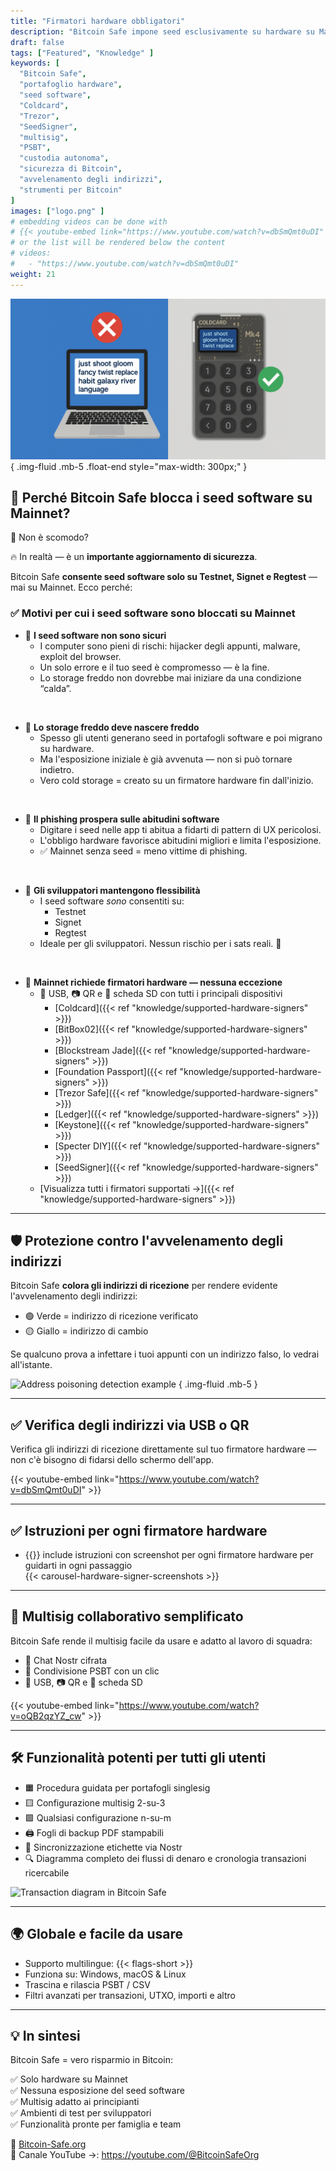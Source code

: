 ```yaml
---
title: "Firmatori hardware obbligatori"
description: "Bitcoin Safe impone seed esclusivamente su hardware su Mainnet per massimizzare la sicurezza ed evitare i rischi dell'archiviazione delle chiavi via software. Ecco perché questo è importante."
draft: false
tags: ["Featured", "Knowledge" ]
keywords: [
  "Bitcoin Safe",
  "portafoglio hardware",
  "seed software",
  "Coldcard",
  "Trezor",
  "SeedSigner",
  "multisig",
  "PSBT",
  "custodia autonoma",
  "sicurezza di Bitcoin",
  "avvelenamento degli indirizzi",
  "strumenti per Bitcoin"
]
images: ["logo.png" ]
# embedding videos can be done with 
# {{< youtube-embed link="https://www.youtube.com/watch?v=dbSmQmt0uDI" >}}
# or the list will be rendered below the content
# videos:
#   - "https://www.youtube.com/watch?v=dbSmQmt0uDI"
weight: 21
---
```



![](logo.png)
{ .img-fluid .mb-5 .float-end style="max-width: 300px;" }

## 🚫 Perché Bitcoin Safe blocca i seed software su Mainnet?

🤔 Non è scomodo?

🔥 In realtà — è un **importante aggiornamento di sicurezza**.

Bitcoin Safe **consente seed software solo su Testnet, Signet e Regtest** — mai su Mainnet. Ecco perché:

### ✅ Motivi per cui i seed software sono bloccati su Mainnet

- 🧠 **I seed software non sono sicuri**
  - I computer sono pieni di rischi: hijacker degli appunti, malware, exploit del browser.
  - Un solo errore e il tuo seed è compromesso — è la fine.
  - Lo storage freddo non dovrebbe mai iniziare da una condizione “calda”.

</br>

- 🧊 **Lo storage freddo deve nascere freddo**
  - Spesso gli utenti generano seed in portafogli software e poi migrano su hardware.
  - Ma l'esposizione iniziale è già avvenuta — non si può tornare indietro.
  - Vero cold storage = creato su un firmatore hardware fin dall'inizio.

</br>

- 🎣 **Il phishing prospera sulle abitudini software**
  - Digitare i seed nelle app ti abitua a fidarti di pattern di UX pericolosi.
  - L'obbligo hardware favorisce abitudini migliori e limita l'esposizione.
  - ✅ Mainnet senza seed = meno vittime di phishing.

</br>

- 🧪 **Gli sviluppatori mantengono flessibilità**
  - I seed software *sono* consentiti su:
    - Testnet
    - Signet
    - Regtest
  - Ideale per gli sviluppatori. Nessun rischio per i sats reali. 🧡



</br>


- 🔐 **Mainnet richiede firmatori hardware — nessuna eccezione**
  - 🔌 USB, 📷 QR e 💾 scheda SD con tutti i principali dispositivi
    - [Coldcard]({{< ref "knowledge/supported-hardware-signers" >}})
    - [BitBox02]({{< ref "knowledge/supported-hardware-signers" >}})
    - [Blockstream Jade]({{< ref "knowledge/supported-hardware-signers" >}})
    - [Foundation Passport]({{< ref "knowledge/supported-hardware-signers" >}})
    - [Trezor Safe]({{< ref "knowledge/supported-hardware-signers" >}})
    - [Ledger]({{< ref "knowledge/supported-hardware-signers" >}})
    - [Keystone]({{< ref "knowledge/supported-hardware-signers" >}})
    - [Specter DIY]({{< ref "knowledge/supported-hardware-signers" >}})
    - [SeedSigner]({{< ref "knowledge/supported-hardware-signers" >}})
  - [Visualizza tutti i firmatori supportati →]({{< ref "knowledge/supported-hardware-signers" >}})


---

## 🛡️ Protezione contro l'avvelenamento degli indirizzi

Bitcoin Safe **colora gli indirizzi di ricezione** per rendere evidente l'avvelenamento degli indirizzi:

- 🟢 Verde = indirizzo di ricezione verificato  
- 🟡 Giallo = indirizzo di cambio  

Se qualcuno prova a infettare i tuoi appunti con un indirizzo falso, lo vedrai all'istante.

![Address poisoning detection example](https://i.postimg.cc/Pr4QwkgZ/431986530-187e3dbc-05f5-4386-8f80-f15eb2170fb1.png)
{ .img-fluid .mb-5 }

---

## ✅ Verifica degli indirizzi via USB o QR

Verifica gli indirizzi di ricezione direttamente sul tuo firmatore hardware — non c'è bisogno di fidarsi dello schermo dell'app.

{{< youtube-embed link="https://www.youtube.com/watch?v=dbSmQmt0uDI" >}}

---



## ✅ Istruzioni per ogni firmatore hardware
 
- {{<text-name-with-logo>}} include istruzioni con screenshot per ogni firmatore hardware per guidarti in ogni passaggio 
    <div style="max-width: 500px;  width: 100%;">
        {{< carousel-hardware-signer-screenshots >}}
    </div>

   
---



## 🤝 Multisig collaborativo semplificato

Bitcoin Safe rende il multisig facile da usare e adatto al lavoro di squadra:

- 🔐 Chat Nostr cifrata  
- 🔁 Condivisione PSBT con un clic  
- 🔌 USB, 📷 QR e 💾 scheda SD

{{< youtube-embed link="https://www.youtube.com/watch?v=oQB2qzYZ_cw" >}}

---

## 🛠️ Funzionalità potenti per tutti gli utenti

- 🟧 Procedura guidata per portafogli singlesig  
- 🟨 Configurazione multisig 2-su-3  
- 🟩 Qualsiasi configurazione n-su-m  
- 🖨️ Fogli di backup PDF stampabili  
- 🔁 Sincronizzazione etichette via Nostr  
- 🔍 Diagramma completo dei flussi di denaro e cronologia transazioni ricercabile

![Transaction diagram in Bitcoin Safe](/images/bitcoin-safe-diagram-overview.png)

---

## 🌍 Globale e facile da usare

- Supporto multilingue: {{< flags-short >}}
- Funziona su: Windows, macOS & Linux  
- Trascina e rilascia PSBT / CSV  
- Filtri avanzati per transazioni, UTXO, importi e altro

---

## 💡 In sintesi

Bitcoin Safe = vero risparmio in Bitcoin:

✅ Solo hardware su Mainnet  
✅ Nessuna esposizione del seed software  
✅ Multisig adatto ai principianti  
✅ Ambienti di test per sviluppatori  
✅ Funzionalità pronte per famiglia e team  

🔗 [Bitcoin-Safe.org](https://Bitcoin-Safe.org)  
🎥 Canale YouTube →: https://youtube.com/@BitcoinSafeOrg